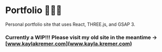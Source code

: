 # Portfolio 👩‍💻🎨

Personal portfolio site that uses React, THREE.js, and GSAP 3.

### Currently a WIP!!! Please visit my old site in the meantime → [www.kaylakremer.com](www.kayla.kremer.com)
